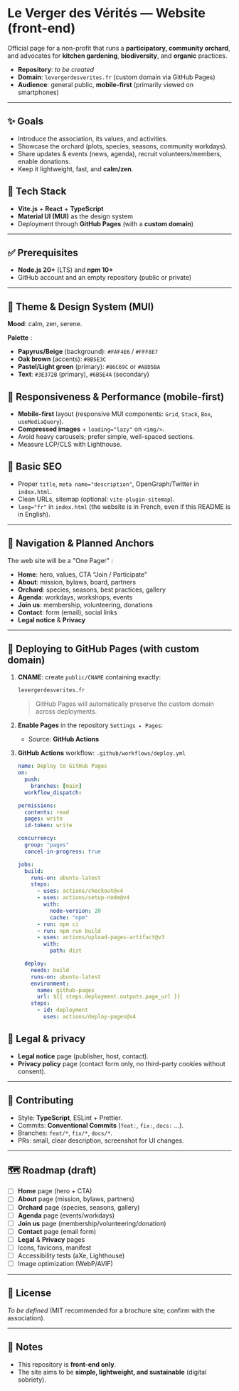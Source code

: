 # Le Verger des Vérités — Website (front-end)

Official page for a non-profit that runs a **participatory, community orchard**, and advocates for **kitchen gardening**, **biodiversity**, and **organic** practices.

- **Repository**: _to be created_
- **Domain**: `levergerdesverites.fr` (custom domain via GitHub Pages)
- **Audience**: general public, **mobile-first** (primarily viewed on smartphones)

---

## ✨ Goals

- Introduce the association, its values, and activities.
- Showcase the orchard (plots, species, seasons, community workdays).
- Share updates & events (news, agenda), recruit volunteers/members, enable donations.
- Keep it lightweight, fast, and **calm/zen**.

## 🧰 Tech Stack

- **Vite.js** + **React** + **TypeScript**
- **Material UI (MUI)** as the design system
- Deployment through **GitHub Pages** (with a **custom domain**)

---

## ✅ Prerequisites

- **Node.js 20+** (LTS) and **npm 10+**
- GitHub account and an empty repository (public or private)

---

## 🎨 Theme & Design System (MUI)

**Mood**: calm, zen, serene.

**Palette** :

- **Papyrus/Beige** (background): `#FAF4E6` / `#FFF8E7`
- **Oak brown** (accents): `#8B5E3C`
- **Pastel/Light green** (primary): `#86C69C` or `#A8D5BA`
- **Text**: `#3E372B` (primary), `#6B5E4A` (secondary)

## 📱 Responsiveness & Performance (mobile-first)

- **Mobile-first** layout (responsive MUI components: `Grid`, `Stack`, `Box`, `useMediaQuery`).
- **Compressed images** + `loading="lazy"` on `<img/>`.
- Avoid heavy carousels; prefer simple, well-spaced sections.
- Measure LCP/CLS with Lighthouse.

## 🔎 Basic SEO

- Proper `title`, `meta name="description"`, OpenGraph/Twitter in `index.html`.
- Clean URLs, sitemap (optional: `vite-plugin-sitemap`).
- `lang="fr"` in `index.html` (the website is in French, even if this README is in English).

---

## 🧭 Navigation & Planned Anchors

The web site will be a "One Pager" :

- **Home**: hero, values, CTA “Join / Participate”
- **About**: mission, bylaws, board, partners
- **Orchard**: species, seasons, best practices, gallery
- **Agenda**: workdays, workshops, events
- **Join us**: membership, volunteering, donations
- **Contact**: form (email), social links
- **Legal notice** & **Privacy**

---

## 🚢 Deploying to GitHub Pages (with custom domain)

1. **CNAME**: create `public/CNAME` containing exactly:

   ```bash
   levergerdesverites.fr
   ```

   > GitHub Pages will automatically preserve the custom domain across deployments.

2. **Enable Pages** in the repository `Settings ▸ Pages`:

   - Source: **GitHub Actions**

3. **GitHub Actions** workflow: `.github/workflows/deploy.yml`

   ```yaml
   name: Deploy to GitHub Pages
   on:
     push:
       branches: [main]
     workflow_dispatch:

   permissions:
     contents: read
     pages: write
     id-token: write

   concurrency:
     group: "pages"
     cancel-in-progress: true

   jobs:
     build:
       runs-on: ubuntu-latest
       steps:
         - uses: actions/checkout@v4
         - uses: actions/setup-node@v4
           with:
             node-version: 20
             cache: "npm"
         - run: npm ci
         - run: npm run build
         - uses: actions/upload-pages-artifact@v3
           with:
             path: dist

     deploy:
       needs: build
       runs-on: ubuntu-latest
       environment:
         name: github-pages
         url: ${{ steps.deployment.outputs.page_url }}
       steps:
         - id: deployment
           uses: actions/deploy-pages@v4
   ```

## 🔐 Legal & privacy

- **Legal notice** page (publisher, host, contact).
- **Privacy policy** page (contact form only, no third-party cookies without consent).

---

## 🤝 Contributing

- Style: **TypeScript**, ESLint + Prettier.
- Commits: **Conventional Commits** (`feat:`, `fix:`, `docs:` …).
- Branches: `feat/*`, `fix/*`, `docs/*`.
- PRs: small, clear description, screenshot for UI changes.

---

## 🗺️ Roadmap (draft)

- [ ] **Home** page (hero + CTA)
- [ ] **About** page (mission, bylaws, partners)
- [ ] **Orchard** page (species, seasons, gallery)
- [ ] **Agenda** page (events/workdays)
- [ ] **Join us** page (membership/volunteering/donation)
- [ ] **Contact** page (email form)
- [ ] **Legal** & **Privacy** pages
- [ ] Icons, favicons, manifest
- [ ] Accessibility tests (aXe, Lighthouse)
- [ ] Image optimization (WebP/AVIF)

---

## 📄 License

_To be defined_ (MIT recommended for a brochure site; confirm with the association).

---

## 📝 Notes

- This repository is **front-end only**.
- The site aims to be **simple, lightweight, and sustainable** (digital sobriety).
